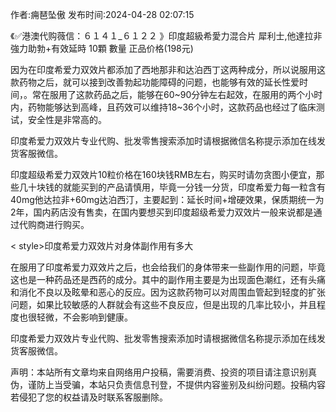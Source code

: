 <p>作者:痈琶坠傲 发布时间:2024-04-28 02:07:15</p>
<p>《✅港澳代购薇信：６１４１_６１２２ 》印度超級希愛力混合片 犀利士,他達拉非 強力助勃+有效延時 10顆 數量 正品价格(198元) </p>
									<p></p><p>因为在印度希爱力双效片都添加了西地那非和达泊西丁这两种成分，所以说服用这款药物之后，就可以接到改善勃起功能障碍的问题，也能够有效的延长性爱时间，。常在服用了这款药品之后，能够在60~90分钟左右起效，在服用的两个小时内，药物能够达到高峰，且药效可以维持18~36个小时，这款药品也经过了临床测试，安全性是非常高的。</p><p>印度希爱力双效片专业代购、批发零售搜索添加时请根据微信名称提示添加在线发货客服微信。</p><p></p><p>印度超级希爱力双效片10粒价格在160块钱RMB左右，购买时请勿贪图小便宜，那些几十块钱的就能买到的产品请慎用，毕竟一分钱一分货，印度希爱力每一粒含有40mg他达拉非+60mg达泊西汀，主要起到：延长时间+增硬效果，保质期统一为2年，国内葯店没有售卖，在国内要想买到印度超级希爱力双效片一般来说都是通过代购商进行购买。</p><p>< style>印度希爱力双效片对身体副作用有多大</></p><p>在服用了印度希爱力双效片之后，也会给我们的身体带来一些副作用的问题，毕竟这也是一种药品还是西药的成分。其中的副作用主要是为出现面色潮红，还有头痛和消化不良以及眩晕和恶心的反应。因为这款药物可以对周围血管起到轻度的扩张问题，如果比较敏感的人群就会有这些不良反应，但是出现的几率比较小，并且程度也很轻微，不会影响到健康。</p><p>印度希爱力双效片专业代购、批发零售搜索添加时请根据微信名称提示添加在线发货客服微信。</p>				声明：本站所有文章均来自网络用户投稿，需要消费、投资的项目请注意识别真伪，谨防上当受骗，本站只负责信息刊登，不提供内容鉴别及纠纷问题。投稿内容若侵犯了您的权益请及时联系客服删除。				
